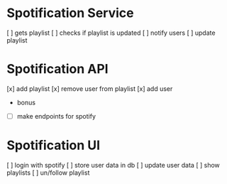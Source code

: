 # Spotification Service

[ ] gets playlist
[ ] checks if playlist is updated
[ ] notify users
[ ] update playlist

# Spotification API

[x] add playlist
[x] remove user from playlist
[x] add user

- bonus
- [ ] make endpoints for spotify

# Spotification UI

[ ] login with spotify
[ ] store user data in db
[ ] update user data
[ ] show playlists
[ ] un/follow playlist
